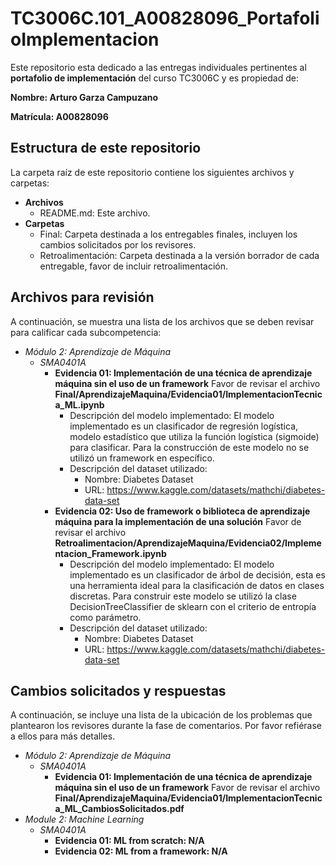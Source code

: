 # TC3006C.101_A00828096_PortafolioImplementacion

Este repositorio esta dedicado a las entregas individuales pertinentes al **portafolio de implementación** del curso TC3006C y es propiedad de:

**Nombre: Arturo Garza Campuzano**

**Matrícula: A00828096**

## Estructura de este repositorio

La carpeta raíz de este repositorio contiene los siguientes archivos y carpetas:

- **Archivos**
  - README.md: Este archivo.
- **Carpetas**
  - Final: Carpeta destinada a los entregables finales, incluyen los cambios solicitados por los revisores.
  - Retroalimentación: Carpeta destinada a la versión borrador de cada entregable, favor de incluir retroalimentación.

## Archivos para revisión

A continuación, se muestra una lista de los archivos que se deben revisar para calificar cada subcompetencia:

- *Módulo 2: Aprendizaje de Máquina*
  - *SMA0401A*
    - **Evidencia 01: Implementación de una técnica de aprendizaje máquina sin el uso de un framework** Favor de revisar el archivo **Final/AprendizajeMaquina/Evidencia01/ImplementacionTecnica_ML.ipynb**
        - Descripción del modelo implementado: El modelo implementado es un clasificador de regresión logística, modelo estadístico que utiliza la función logística (sigmoide) para clasificar. Para la construcción de este modelo no se utilizó un framework en específico. 
        - Descripción del dataset utilizado:
            - Nombre: Diabetes Dataset
            - URL: https://www.kaggle.com/datasets/mathchi/diabetes-data-set
    - **Evidencia 02: Uso de framework o biblioteca de aprendizaje máquina para la implementación de una solución** Favor de revisar el archivo **Retroalimentacion/AprendizajeMaquina/Evidencia02/Implementacion_Framework.ipynb**
        - Descripción del modelo implementado: El modelo implementado es un clasificador de árbol de decisión, esta es una herramienta ideal para la clasificación de datos en clases discretas. Para construir este modelo se utilizó la clase DecisionTreeClassifier de sklearn con el criterio de entropía como parámetro.
        - Descripción del dataset utilizado:
            - Nombre: Diabetes Dataset
            - URL: https://www.kaggle.com/datasets/mathchi/diabetes-data-set

## Cambios solicitados y respuestas

A continuación, se incluye una lista de la ubicación de los problemas que plantearon los revisores durante la fase de comentarios. Por favor refiérase a ellos para más detalles.

- *Módulo 2: Aprendizaje de Máquina*
  - *SMA0401A*
    - **Evidencia 01: Implementación de una técnica de aprendizaje máquina sin el uso de un framework** Favor de revisar el archivo **Final/AprendizajeMaquina/Evidencia01/ImplementacionTecnica_ML_CambiosSolicitados.pdf**
- *Module 2: Machine Learning*
  - *SMA0401A*
    - **Evidencia 01: ML from scratch: N/A**
    - **Evidencia 02: ML from a framework: N/A**

